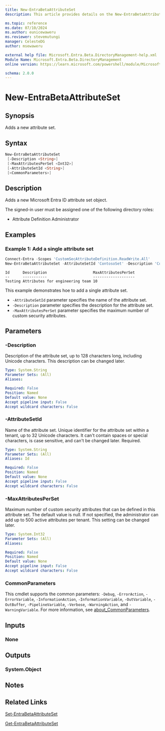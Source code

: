 ```yaml
---
title: New-EntraBetaAttributeSet
description: This article provides details on the New-EntraBetaAttributeSet command.

ms.topic: reference
ms.date: 07/10/2024
ms.author: eunicewaweru
ms.reviewer: stevemutungi
manager: CelesteDG
author: msewaweru

external help file: Microsoft.Entra.Beta.DirectoryManagement-help.xml
Module Name: Microsoft.Entra.Beta.DirectoryManagement
online version: https://learn.microsoft.com/powershell/module/Microsoft.Entra.Beta.DirectoryManagement/New-EntraBetaAttributeSet

schema: 2.0.0
---
```


# New-EntraBetaAttributeSet

## Synopsis

Adds a new attribute set.

## Syntax

```powershell
New-EntraBetaAttributeSet
 [-Description <String>]
 [-MaxAttributesPerSet <Int32>]
 [-AttributeSetId <String>]
 [<CommonParameters>]
```

## Description

Adds a new Microsoft Entra ID attribute set object.

The signed-in user must be assigned one of the following directory roles:

- Attribute Definition Administrator

## Examples

### Example 1: Add a single attribute set

```powershell
Connect-Entra -Scopes 'CustomSecAttributeDefinition.ReadWrite.All'
New-EntraBetaAttributeSet -AttributeSetId 'ContosoSet' -Description 'Contoso Set' -MaxAttributesPerSet 15
```

```Output
Id      Description                     MaxAttributesPerSet
--      -----------                     -------------------
Testing Attributes for engineering team 10
```

This example demonstrates hoe to add a single attribute set.

- `-AttributeSetId` parameter specifies the name of the attribute set.
- `-Description` parameter specifies the description for the attribute set.
- `-MaxAttributesPerSet` parameter specifies the maximum number of custom security attributes.

## Parameters

### -Description

Description of the attribute set, up to 128 characters long, including Unicode characters. This description can be changed later.

```yaml
Type: System.String
Parameter Sets: (All)
Aliases:

Required: False
Position: Named
Default value: None
Accept pipeline input: False
Accept wildcard characters: False
```

### -AttributeSetId

Name of the attribute set. Unique identifier for the attribute set within a tenant, up to 32 Unicode characters. It can't contain spaces or special characters, is case sensitive, and can't be changed later. Required.

```yaml
Type: System.String
Parameter Sets: (All)
Aliases: Id

Required: False
Position: Named
Default value: None
Accept pipeline input: False
Accept wildcard characters: False
```

### -MaxAttributesPerSet

Maximum number of custom security attributes that can be defined in this attribute set. The default value is null. If not specified, the administrator can add up to 500 active attributes per tenant. This setting can be changed later.

```yaml
Type: System.Int32
Parameter Sets: (All)
Aliases:

Required: False
Position: Named
Default value: None
Accept pipeline input: False
Accept wildcard characters: False
```

### CommonParameters

This cmdlet supports the common parameters: `-Debug`, `-ErrorAction`, `-ErrorVariable`, `-InformationAction`, `-InformationVariable`, `-OutVariable`, `-OutBuffer`, `-PipelineVariable`, `-Verbose`, `-WarningAction`, and `-WarningVariable`. For more information, see [about_CommonParameters](https://go.microsoft.com/fwlink/?LinkID=113216).

## Inputs

### None

## Outputs

### System.Object

## Notes

## Related Links

[Set-EntraBetaAttributeSet](Set-EntraBetaAttributeSet.md)

[Get-EntraBetaAttributeSet](Get-EntraBetaAttributeSet.md)
